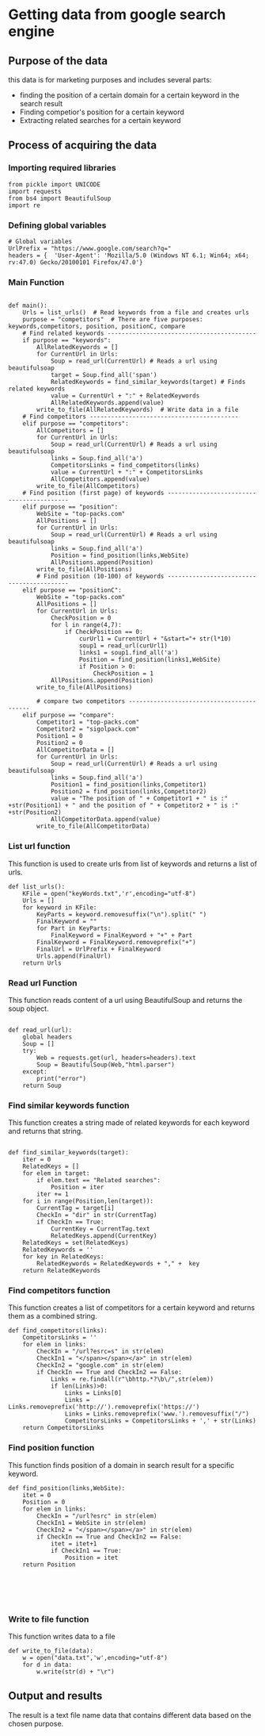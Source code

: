 # Getting data from google search engine
## Purpose of the data
this data is for marketing purposes and includes several parts:
* finding the position of a certain domain for a certain keyword in the search result
* Finding competior's position for a certain keyword
* Extracting related searches for a certain keyword

## Process of acquiring the data

### Importing required libraries
```
from pickle import UNICODE
import requests
from bs4 import BeautifulSoup
import re
```

### Defining global variables
```
# Global variables
UrlPrefix = "https://www.google.com/search?q="
headers = {  'User-Agent': 'Mozilla/5.0 (Windows NT 6.1; Win64; x64; rv:47.0) Gecko/20100101 Firefox/47.0'} 
```

### Main Function
```

def main():
    Urls = list_urls()  # Read keywords from a file and creates urls
    purpose = "competitors"  # There are five purposes: keywords,competitors, position, positionC, compare
    # Find related keywords ------------------------------------------
    if purpose == "keywords":
        AllRelatedKeywords = []
        for CurrentUrl in Urls:
            Soup = read_url(CurrentUrl) # Reads a url using beautifulsoap
            target = Soup.find_all('span')
            RelatedKeywords = find_similar_keywords(target) # Finds related keywords
            value = CurrentUrl + ":" + RelatedKeywords
            AllRelatedKeywords.append(value)
        write_to_file(AllRelatedKeywords)  # Write data in a file
    # Find competitors ------------------------------------------
    elif purpose == "competitors":
        AllCompetitors = [] 
        for CurrentUrl in Urls:
            Soup = read_url(CurrentUrl) # Reads a url using beautifulsoap
            links = Soup.find_all('a')
            CompetitorsLinks = find_competitors(links)
            value = CurrentUrl + ":" + CompetitorsLinks
            AllCompetitors.append(value)
        write_to_file(AllCompetitors)
    # Find position (first page) of keywords ------------------------------------------
    elif purpose == "position":
        WebSite = "top-packs.com"
        AllPositions = []
        for CurrentUrl in Urls:
            Soup = read_url(CurrentUrl) # Reads a url using beautifulsoap
            links = Soup.find_all('a')
            Position = find_position(links,WebSite)
            AllPositions.append(Position)
        write_to_file(AllPositions)
        # Find position (10-100) of keywords ------------------------------------------
    elif purpose == "positionC":
        WebSite = "top-packs.com"
        AllPositions = []
        for CurrentUrl in Urls:
            CheckPosition = 0
            for l in range(4,7):
                if CheckPosition == 0:
                    curUrl1 = CurrentUrl + "&start="+ str(l*10)
                    soup1 = read_url(curUrl1)
                    links1 = soup1.find_all('a')
                    Position = find_position(links1,WebSite)
                    if Position > 0:
                        CheckPosition = 1
            AllPositions.append(Position)
        write_to_file(AllPositions)

        # compare two competitors ------------------------------------------
    elif purpose == "compare":
        Competitor1 = "top-packs.com"
        Competitor2 = "sigolpack.com"
        Position1 = 0
        Position2 = 0
        AllCompetitorData = []
        for CurrentUrl in Urls:
            Soup = read_url(CurrentUrl) # Reads a url using beautifulsoap
            links = Soup.find_all('a')
            Position1 = find_position(links,Competitor1)
            Position2 = find_position(links,Competitor2)
            value = "The position of " + Competitor1 + " is :" +str(Position1) + " and the position of " + Competitor2 + " is :" +str(Position2)  
            AllCompetitorData.append(value)    
        write_to_file(AllCompetitorData)
```
### List url function
This function is used to create urls from list of keywords and returns a list of urls.

```
def list_urls():
    KFile = open("keyWords.txt",'r',encoding="utf-8")
    Urls = []
    for keyword in KFile:
        KeyParts = keyword.removesuffix("\n").split(" ")
        FinalKeyword = ""
        for Part in KeyParts:
            FinalKeyword = FinalKeyword + "+" + Part
        FinalKeyword = FinalKeyword.removeprefix("+")
        FinalUrl = UrlPrefix + FinalKeyword
        Urls.append(FinalUrl)
    return Urls
```
### Read url Function
This function reads content of a url using BeautifulSoup and returns the soup object.
```

def read_url(url):
    global headers
    Soup = []
    try:
        Web = requests.get(url, headers=headers).text
        Soup = BeautifulSoup(Web,"html.parser")
    except:
        print("error")
    return Soup
```
### Find similar keywords function
This function creates a string made of related keywords for each keyword and returns that string.
```

def find_similar_keywords(target):
    iter = 0
    RelatedKeys = []
    for elem in target:
        if elem.text == "Related searches":
            Position = iter
        iter += 1
    for i in range(Position,len(target)):
        CurrentTag = target[i]
        CheckIn = "dir" in str(CurrentTag)
        if CheckIn == True:
            CurrentKey = CurrentTag.text
            RelatedKeys.append(CurrentKey)
    RelatedKeys = set(RelatedKeys)
    RelatedKeywords = ''
    for key in RelatedKeys:
        RelatedKeywords = RelatedKeywords + "," +  key
    return RelatedKeywords
```


### Find competitors function
This function creates a list of competitors for a certain keyword  and returns them as a combined string.
```
def find_competitors(links):
    CompetitorsLinks = ''
    for elem in links:
        CheckIn = "/url?esrc=s" in str(elem)
        CheckIn1 = "</span></span></a>" in str(elem)
        CheckIn2 = "google.com" in str(elem)
        if CheckIn == True and CheckIn2 == False:
            Links = re.findall(r"\bhttp.*?\b\/",str(elem))
            if len(Links)>0:
                Links = Links[0]
                Links = Links.removeprefix('http://').removeprefix('https://')
                Links = Links.removeprefix('www.').removesuffix("/")
                CompetitorsLinks = CompetitorsLinks + ',' + str(Links)
    return CompetitorsLinks
```
### Find position function
This function finds position of a domain in search result for a specific keyword.
```
def find_position(links,WebSite):
    itet = 0
    Position = 0
    for elem in links:
        CheckIn = "/url?esrc" in str(elem)
        CheckIn1 = WebSite in str(elem)
        CheckIn2 = "</span></span></a>" in str(elem)
        if CheckIn == True and CheckIn2 == False:
            itet = itet+1
            if CheckIn1 == True:
                Position = itet
    return Position      

        


 
```
### Write to file function
This function writes data to a file
```
def write_to_file(data):
    w = open("data.txt",'w',encoding="utf-8")
    for d in data:
        w.write(str(d) + "\r")
```
## Output and results
The result is a text file name data that contains different data based on the chosen purpose.

